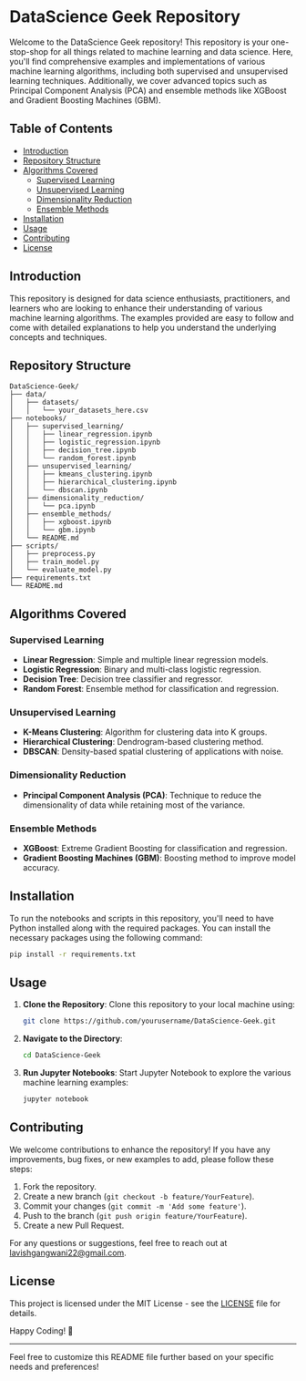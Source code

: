 # DataScience Geek Repository

Welcome to the DataScience Geek repository! This repository is your one-stop-shop for all things related to machine learning and data science. Here, you'll find comprehensive examples and implementations of various machine learning algorithms, including both supervised and unsupervised learning techniques. Additionally, we cover advanced topics such as Principal Component Analysis (PCA) and ensemble methods like XGBoost and Gradient Boosting Machines (GBM).

## Table of Contents

- [Introduction](#introduction)
- [Repository Structure](#repository-structure)
- [Algorithms Covered](#algorithms-covered)
  - [Supervised Learning](#supervised-learning)
  - [Unsupervised Learning](#unsupervised-learning)
  - [Dimensionality Reduction](#dimensionality-reduction)
  - [Ensemble Methods](#ensemble-methods)
- [Installation](#installation)
- [Usage](#usage)
- [Contributing](#contributing)
- [License](#license)

## Introduction

This repository is designed for data science enthusiasts, practitioners, and learners who are looking to enhance their understanding of various machine learning algorithms. The examples provided are easy to follow and come with detailed explanations to help you understand the underlying concepts and techniques.

## Repository Structure

```
DataScience-Geek/
├── data/
│   ├── datasets/
│   │   └── your_datasets_here.csv
├── notebooks/
│   ├── supervised_learning/
│   │   ├── linear_regression.ipynb
│   │   ├── logistic_regression.ipynb
│   │   ├── decision_tree.ipynb
│   │   └── random_forest.ipynb
│   ├── unsupervised_learning/
│   │   ├── kmeans_clustering.ipynb
│   │   ├── hierarchical_clustering.ipynb
│   │   └── dbscan.ipynb
│   ├── dimensionality_reduction/
│   │   └── pca.ipynb
│   ├── ensemble_methods/
│   │   ├── xgboost.ipynb
│   │   └── gbm.ipynb
│   └── README.md
├── scripts/
│   ├── preprocess.py
│   ├── train_model.py
│   └── evaluate_model.py
├── requirements.txt
└── README.md
```

## Algorithms Covered

### Supervised Learning
- **Linear Regression**: Simple and multiple linear regression models.
- **Logistic Regression**: Binary and multi-class logistic regression.
- **Decision Tree**: Decision tree classifier and regressor.
- **Random Forest**: Ensemble method for classification and regression.

### Unsupervised Learning
- **K-Means Clustering**: Algorithm for clustering data into K groups.
- **Hierarchical Clustering**: Dendrogram-based clustering method.
- **DBSCAN**: Density-based spatial clustering of applications with noise.

### Dimensionality Reduction
- **Principal Component Analysis (PCA)**: Technique to reduce the dimensionality of data while retaining most of the variance.

### Ensemble Methods
- **XGBoost**: Extreme Gradient Boosting for classification and regression.
- **Gradient Boosting Machines (GBM)**: Boosting method to improve model accuracy.

## Installation

To run the notebooks and scripts in this repository, you'll need to have Python installed along with the required packages. You can install the necessary packages using the following command:

```bash
pip install -r requirements.txt
```

## Usage

1. **Clone the Repository**: Clone this repository to your local machine using:
   ```bash
   git clone https://github.com/yourusername/DataScience-Geek.git
   ```
2. **Navigate to the Directory**: 
   ```bash
   cd DataScience-Geek
   ```
3. **Run Jupyter Notebooks**: Start Jupyter Notebook to explore the various machine learning examples:
   ```bash
   jupyter notebook
   ```

## Contributing

We welcome contributions to enhance the repository! If you have any improvements, bug fixes, or new examples to add, please follow these steps:

1. Fork the repository.
2. Create a new branch (`git checkout -b feature/YourFeature`).
3. Commit your changes (`git commit -m 'Add some feature'`).
4. Push to the branch (`git push origin feature/YourFeature`).
5. Create a new Pull Request.

For any questions or suggestions, feel free to reach out at lavishgangwani22@gmail.com.

## License

This project is licensed under the MIT License - see the [LICENSE](LICENSE) file for details.

Happy Coding! 🎉

---

Feel free to customize this README file further based on your specific needs and preferences!